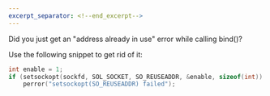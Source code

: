 ```yaml
---
excerpt_separator: <!--end_excerpt-->
---
```


Did you just get an "address already in use" error while calling bind()?

Use the following snippet to get rid of it:

```C
int enable = 1;
if (setsockopt(sockfd, SOL_SOCKET, SO_REUSEADDR, &enable, sizeof(int)) < 0)
    perror("setsockopt(SO_REUSEADDR) failed");
```
<!--end_excerpt-->

